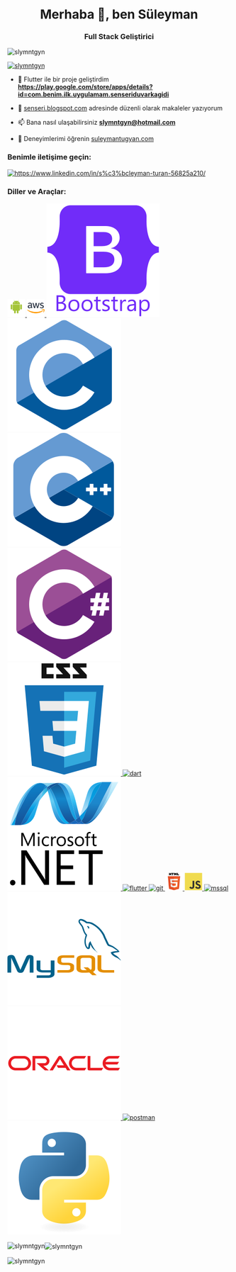 <h1 align="center">Merhaba 👋, ben Süleyman</h1>
<h3 align="center">Full Stack Geliştirici</h3>

<p align="left"> <img src="https://komarev.com/ghpvc/?username=slymntgyn&label=Profile%20views&color=0e75b6&style=flat" alt="slymntgyn" /> </p>

<p align="left"> <a href="https://github.com/ryo-ma/github-profile-trophy"><img src="https://github-profile-trophy.vercel.app/?username=slymntgyn" alt="slymntgyn" /></a> </p>

- 🌱 Flutter ile bir proje geliştirdim **https://play.google.com/store/apps/details?id=com.benim.ilk.uygulamam.senseriduvarkagidi**

- 📝 [senseri.blogspot.com](senseri.blogspot.com) adresinde düzenli olarak makaleler yazıyorum

- 📫 Bana nasıl ulaşabilirsiniz **slymntgyn@hotmail.com**

- 📄 Deneyimlerimi öğrenin [suleymantugyan.com](suleymantugyan.com)

<h3 align="left">Benimle iletişime geçin:</h3>
<p align="left">
<a href="https://linkedin.com/tr/https://www.linkedin.com/tr/s%c3%bcleyman-turan-56825a210/" target="blank"><img align="center" src="https://raw.githubusercontent.com/rahuldkjain/github-profile-readme-generator/master/src/images/icons/Social/linked-in-alt.svg" alt="https://www.linkedin.com/in/s%c3%bcleyman-turan-56825a210/" height="30" width="40" /></a>
</p>

<h3 align="left">Diller ve Araçlar:</h3>
<p align="left"> <a href="https://developer.android.com" target="_blank" rel="noreferrer"> <img src="https://raw.githubusercontent.com/devicons/devicon/master/icons/android/android-original-wordmark.svg" alt="android" width="40" height="40"/> </a> <a href="https://aws.amazon.com" target="_blank" rel="noreferrer"> <img src="https://raw.githubusercontent.com/devicons/devicon/master/icons/amazonwebservices/amazonwebservices-original-wordmark.svg" alt="aws" width="40" height="40"/> </a> <a href="https://getbootstrap.com" target="_blank" rel="noreferrer"> <img src="https://raw.githubusercontent.com/devicons/devicon/master/icons/bootstrap/bootstrap-plain-wordmark.svg" alt="önyükleme" genişlik="40" yükseklik="40"/> </a> <a href="https://www.cprogramming.com/" target="_blank" rel="noreferrer"> <img src="https://raw.githubusercontent.com/devicons/devicon/master/icons/c/c-original.svg" alt="c" genişlik="40" yükseklik="40"/> </a> <a href="https://www.w3schools.com/cpp/" target="_blank" rel="noreferrer"> <img src="https://raw.githubusercontent.com/devicons/devicon/master/icons/cplusplus/cplusplus-original.svg" alt="cplusplus" genişlik="40" yükseklik="40"/> </a> <a href="https://www.w3schools.com/cs/" target="_blank" rel="noreferrer"> <img src="https://raw.githubusercontent.com/devicons/devicon/master/icons/csharp/csharp-original.svg" alt="csharp" genişlik="40" yükseklik="40"/> </a> <a href="https://www.w3schools.com/css/" target="_blank" rel="noreferrer"> <img src="https://raw.githubusercontent.com/devicons/devicon/master/icons/css3/css3-original-wordmark.svg" alt="css3" genişlik="40" yükseklik="40"/> </a> <a href="https://dart.dev" target="_blank" rel="noreferrer"> <img src="https://www.vectorlogo.zone/logos/dartlang/dartlang-icon.svg" alt="dart" width="40" height="40"/> </a> <a href="https://dotnet.microsoft.com/" target="_blank" rel="noreferrer"> <img src="https://raw.githubusercontent.com/devicons/devicon/master/icons/dot-net/dot-net-original-wordmark.svg" alt="dotnet" genişlik="40" yükseklik="40"/> </a> <a href="https://flutter.dev" target="_blank" rel="noreferrer"> <img src="https://www.vectorlogo.zone/logos/flutterio/flutterio-icon.svg" alt="flutter" genişlik="40" yükseklik="40"/> </a> <a href="https://git-scm.com/" target="_blank" rel="noreferrer"> <img src="https://www.vectorlogo.zone/logos/git-scm/git-scm-icon.svg" alt="git" genişlik="40" yükseklik="40"/> </a> <a href="https://www.w3.org/html/" target="_blank" rel="noreferrer"> <img src="https://raw.githubusercontent.com/devicons/devicon/master/icons/html5/html5-original-wordmark.svg" alt="html5" width="40" height="40"/> </a> <a href="https://developer.mozilla.org/en-US/docs/Web/JavaScript" target="_blank" rel="noreferrer"> <img src="https://raw.githubusercontent.com/devicons/devicon/master/icons/javascript/javascript-original.svg" alt="javascript" width="40" height="40"/> </a> <a href="https://www.microsoft.com/en-us/sql-server" target="_blank" rel="noreferrer"> <img src="https://www.svgrepo.com/show/303229/microsoft-sql-server-logo.svg" alt="mssql" genişlik="40" yükseklik="40"/> </a> <a href="https://www.mysql.com/" target="_blank" rel="noreferrer"> <img src="https://raw.githubusercontent.com/devicons/devicon/master/icons/mysql/mysql-original-wordmark.svg" alt="mysql" genişlik="40" yükseklik="40"/> </a> <a href="https://www.oracle.com/" target="_blank" rel="noreferrer"> <img src="https://raw.githubusercontent.com/devicons/devicon/master/icons/oracle/oracle-original.svg" alt="oracle" genişlik="40" yükseklik="40"/> </a> <a href="https://postman.com" target="_blank" rel="noreferrer"> <img src="https://www.vectorlogo.zone/logos/getpostman/getpostman-icon.svg" alt="postman" genişlik="40" yükseklik="40"/> </a> <a href="https://www.python.org" target="_blank" rel="noreferrer"> <img src="https://raw.githubusercontent.com/devicons/devicon/master/icons/python/python-original.svg" alt="python" genişlik="40" yükseklik="40"/> </a> </p>

<p><img align="left" src="https://github-readme-stats.vercel.app/api/top-langs?username=slymntgyn&show_icons=true&locale=tr&layout=compact" alt="slymntgyn" /></p>

<p> <img align="center" src="https://github-readme-stats.vercel.app/api?username=slymntgyn&show_icons=true&locale=tr" alt="slymntgyn" /></p>

<p><img align="center" src="https://github-readme-streak-stats.herokuapp.com/?user=slymntgyn&" alt="slymntgyn" /></p>

